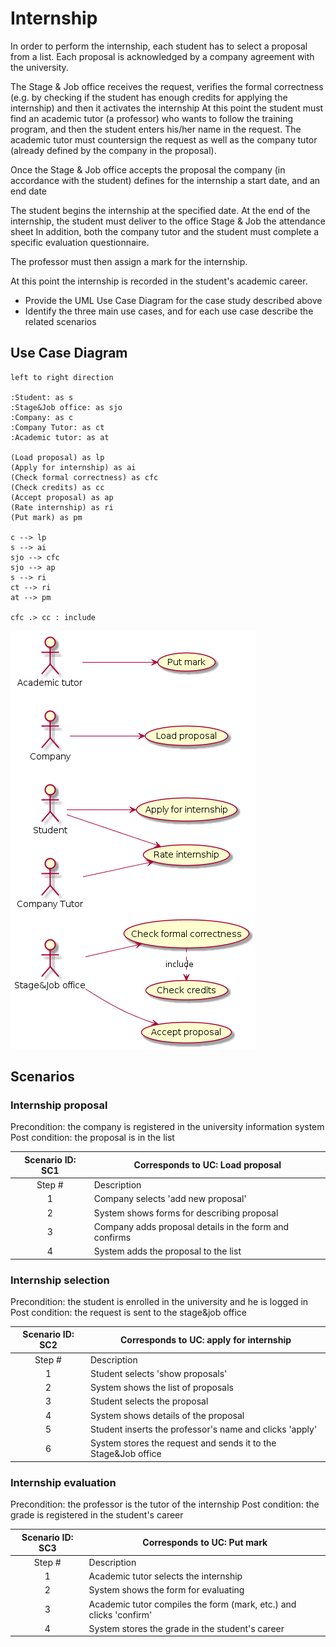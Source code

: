 # Internship

In order to perform the internship, each student has to select a proposal from a list. Each proposal is acknowledged by a company agreement with the university.

The Stage & Job office receives the request, verifies the formal correctness (e.g. by checking if the student has enough credits for applying the internship) and then it activates the internship
At this point the student must find an academic tutor (a professor) who wants to follow the training program, and then the student enters his/her name in the request. The academic tutor must countersign the request as well as the company tutor (already defined by the company in the proposal).

Once the Stage & Job office accepts the proposal the company (in accordance with the student)
defines for the internship a start date, and an end date

The student begins the internship at the specified date.
At the end of the internship, the student must deliver to the office Stage & Job the attendance sheet In addition, both the company tutor and the student must complete a specific evaluation questionnaire.

The professor must then assign a mark for the internship.

At this point the internship is recorded in the student's academic career.

- Provide the UML Use Case Diagram for the case study described above
- Identify the three main use cases, and for each use case describe the related scenarios


## Use Case Diagram
```plantuml
left to right direction

:Student: as s
:Stage&Job office: as sjo
:Company: as c
:Company Tutor: as ct
:Academic tutor: as at

(Load proposal) as lp
(Apply for internship) as ai
(Check formal correctness) as cfc
(Check credits) as cc
(Accept proposal) as ap
(Rate internship) as ri
(Put mark) as pm

c --> lp
s --> ai
sjo --> cfc
sjo --> ap
s --> ri
ct --> ri
at --> pm

cfc .> cc : include
```
![use case diagram](pictures/use_case_diagram.png)

## Scenarios
### Internship proposal
Precondition: the company is registered in the university information system
Post condition: the proposal is in the list

| Scenario ID: SC1 | Corresponds to UC: Load proposal |
|:----------------:| -------------------------------- |
| Step #           | Description  					  |
| 1                | Company selects 'add new proposal' |
| 2                | System shows forms for describing proposal |
| 3                | Company adds proposal details in the form and confirms |
| 4                | System adds the proposal to the list |

### Internship selection
Precondition: the student is enrolled in the university and he is logged in
Post condition: the request is sent to the stage&job office

| Scenario ID: SC2 | Corresponds to UC: apply for internship |
|:----------------:| -------------------------------- |
| Step #           | Description  					  |
| 1                | Student selects 'show proposals' |
| 2                | System shows the list of proposals |
| 3                | Student selects the proposal |
| 4                | System shows details of the proposal |
| 5                | Student inserts the professor's name and clicks 'apply' |
| 6                | System stores the request and sends it to the Stage&Job office |

### Internship evaluation
Precondition: the professor is the tutor of the internship
Post condition: the grade is registered in the student's career

| Scenario ID: SC3 | Corresponds to UC: Put mark |
|:----------------:| -------------------------------- |
| Step #           | Description  					  |
| 1                | Academic tutor selects the internship |
| 2                | System shows the form for evaluating |
| 3                | Academic tutor compiles the form (mark, etc.) and clicks 'confirm' |
| 4                | System stores the grade in the student's career |
